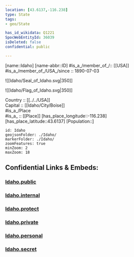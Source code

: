 ```yaml
---
location: [43.6137,-116.238] 
type: State
tags:
- geo/State

has_id_wikidata: Q1221 
SpocWebEntityId: 36039
isDeleted: false
confidential: public

---
```

[name::Idaho] 
[name-abbr::ID] 
#is_a_/member_of_/:: [[USA]]
#is_a_/member_of_/USA_/since :: 1890-07-03 


![[Idaho/Seal_of_Idaho.svg|350]] 

![[Idaho/Flag_of_Idaho.svg|350]] 

Country :: [[../../USA]]  
Capital :: [[Idaho/City/Boise]]  
#is_a_/Place  
#is_a_ :: [[Place]] 
[has_place_longitude::-116.238] 
[has_place_latitude::43.6137] 
[Population::] 



```leaflet
id: Idaho
geojsonFolder: ./Idaho/
markerFolder: ./Idaho/
zoomFeatures: true 
minZoom: 2 
maxZoom: 18
```


## Confidential Links & Embeds: 

### [Idaho.public](/_public/\Earth\Continent\America~North\USA\USA~MountainIdaho.public.md) 

### [Idaho.internal](/_internal/\Earth\Continent\America~North\USA\USA~MountainIdaho.internal.md) 

### [Idaho.protect](/_protect/\Earth\Continent\America~North\USA\USA~MountainIdaho.protect.md) 

### [Idaho.private](/_private/\Earth\Continent\America~North\USA\USA~MountainIdaho.private.md) 

### [Idaho.personal](/_personal/\Earth\Continent\America~North\USA\USA~MountainIdaho.personal.md) 

### [Idaho.secret](/_secret/\Earth\Continent\America~North\USA\USA~MountainIdaho.secret.md)

